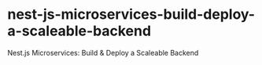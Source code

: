 # nest-js-microservices-build-deploy-a-scaleable-backend
Nest.js Microservices: Build &amp; Deploy a Scaleable Backend

